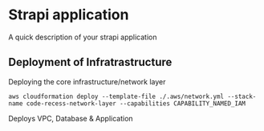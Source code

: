 # Strapi application

A quick description of your strapi application

## Deployment of Infratrastructure 
Deploying the core infrastructure/network layer
```
aws cloudformation deploy --template-file ./.aws/network.yml --stack-name code-recess-network-layer --capabilities CAPABILITY_NAMED_IAM
```
Deploys VPC, Database & Application
